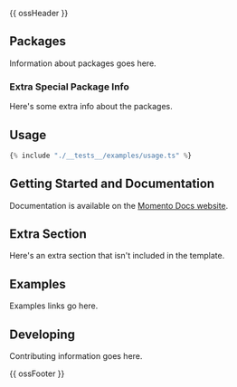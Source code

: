 {{ ossHeader }}

## Packages

Information about packages goes here.

### Extra Special Package Info

Here's some extra info about the packages.

## Usage

```javascript
{% include "./__tests__/examples/usage.ts" %}
```

## Getting Started and Documentation

Documentation is available on the [Momento Docs website](https://docs.momentohq.com).

## Extra Section

Here's an extra section that isn't included in the template.

## Examples

Examples links go here.

## Developing

Contributing information goes here.

{{ ossFooter }}
